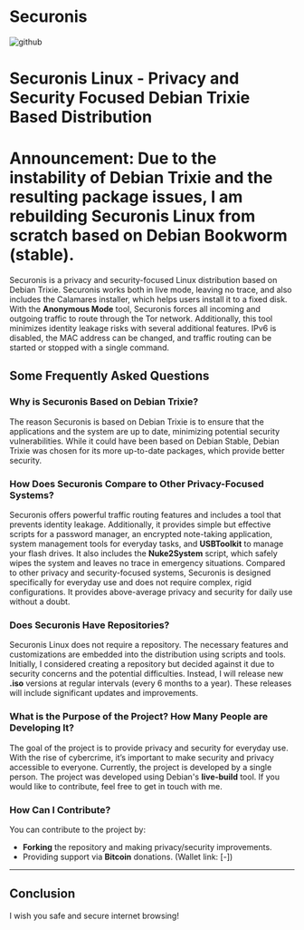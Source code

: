 # Securonis
![github](https://github.com/user-attachments/assets/7ff9d0eb-43c3-44ce-99d8-7d04f27feec7)

# Securonis Linux - Privacy and Security Focused Debian Trixie Based Distribution

# Announcement: Due to the instability of Debian Trixie and the resulting package issues, I am rebuilding Securonis Linux from scratch based on Debian Bookworm (stable).

Securonis is a privacy and security-focused Linux distribution based on Debian Trixie. Securonis works both in live mode, leaving no trace, and also includes the Calamares installer, which helps users install it to a fixed disk. With the **Anonymous Mode** tool, Securonis forces all incoming and outgoing traffic to route through the Tor network. Additionally, this tool minimizes identity leakage risks with several additional features. IPv6 is disabled, the MAC address can be changed, and traffic routing can be started or stopped with a single command.

## Some Frequently Asked Questions

### Why is Securonis Based on Debian Trixie?

The reason Securonis is based on Debian Trixie is to ensure that the applications and the system are up to date, minimizing potential security vulnerabilities. While it could have been based on Debian Stable, Debian Trixie was chosen for its more up-to-date packages, which provide better security.

### How Does Securonis Compare to Other Privacy-Focused Systems?

Securonis offers powerful traffic routing features and includes a tool that prevents identity leakage. Additionally, it provides simple but effective scripts for a password manager, an encrypted note-taking application, system management tools for everyday tasks, and **USBToolkit** to manage your flash drives. It also includes the **Nuke2System** script, which safely wipes the system and leaves no trace in emergency situations. Compared to other privacy and security-focused systems, Securonis is designed specifically for everyday use and does not require complex, rigid configurations. It provides above-average privacy and security for daily use without a doubt.

### Does Securonis Have Repositories?

Securonis Linux does not require a repository. The necessary features and customizations are embedded into the distribution using scripts and tools. Initially, I considered creating a repository but decided against it due to security concerns and the potential difficulties. Instead, I will release new **.iso** versions at regular intervals (every 6 months to a year). These releases will include significant updates and improvements.

### What is the Purpose of the Project? How Many People are Developing It?

The goal of the project is to provide privacy and security for everyday use. With the rise of cybercrime, it’s important to make security and privacy accessible to everyone. Currently, the project is developed by a single person. The project was developed using Debian's **live-build** tool. If you would like to contribute, feel free to get in touch with me.

### How Can I Contribute?

You can contribute to the project by:
- **Forking** the repository and making privacy/security improvements.
- Providing support via **Bitcoin** donations. (Wallet link: [-])

---

## Conclusion

I wish you safe and secure internet browsing!
